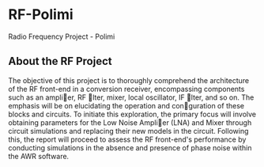 # RF-Polimi
Radio Frequency Project - Polimi

 ## About the RF Project
The objective of this project is to thoroughly comprehend the architecture of the RF front-end in a
conversion receiver, encompassing components such as an amplier, RF lter, mixer, local oscillator,
IF lter, and so on. The emphasis will be on elucidating the operation and conguration of these
blocks and circuits. To initiate this exploration, the primary focus will involve obtaining parameters
for the Low Noise Amplier (LNA) and Mixer through circuit simulations and replacing their new
models in the circuit. Following this, the report will proceed to assess the RF front-end's performance
by conducting simulations in the absence and presence of phase noise within the AWR software.
